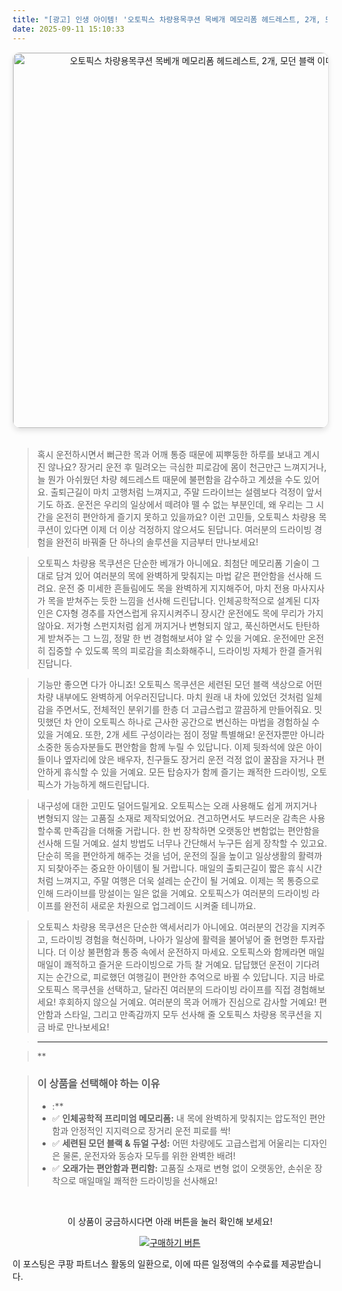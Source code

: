 ```yaml
---
title: "[광고] 인생 아이템! '오토픽스 차량용목쿠션 목베개 메모리폼 헤드레스트, 2개, 모던 블랙'을(를) 만나보세요."
date: 2025-09-11 15:10:33
---
```


<div align="center">
    <a href="https://link.coupang.com/re/AFFSDP?lptag=AF8916626&pageKey=8332314573&itemId=24057268398&vendorItemId=91077200794&traceid=V0-153-06fb405d298f3c63&clickBeacon=66562620-8f21-11f0-9b7f-1f6b59f17871%7E3&requestid=20250912001006191102781867&token=31850C%7CMIXED" target="_blank">
        <img src="https://ads-partners.coupang.com/image1/MnhSCwMKrC52K5ChMpnvcNiYR7CJ8C6qMmsgLHlU0WGVco-Pfo8-dddjc4Fdd4uUEHYok3jNOoSVeYZQ9H_ABk2YECzDnO0Q7eP0tLftO4rQ0xyPOx2c2uT3Q9AlriKxsMnyjpT6Og2I819BektwxDi90tij8D1Qcf9H9eauSxXTWjR8FqZM6ble6BAVjNzGBe3Iqg6uAT3tcunTdRw1Pheh2qP5t6H5r2GovUazN7BspzGcSeI5QXP7hQ1BOzrryNDDhpbk9N9LGHgP7LSPvlMDCUrI9c6uuCjw6FxuFMP84YHcDltVD5q7" alt="오토픽스 차량용목쿠션 목베개 메모리폼 헤드레스트, 2개, 모던 블랙 이미지" width="600" style="max-width: 100%; height: auto; border-radius: 12px; border: 1px solid #e0e0e0; box-shadow: 0 4px 8px rgba(0,0,0,0.1);">
    </a>
</div>
<br>

> 혹시 운전하시면서 뻐근한 목과 어깨 통증 때문에 찌뿌둥한 하루를 보내고 계시진 않나요? 장거리 운전 후 밀려오는 극심한 피로감에 몸이 천근만근 느껴지거나, 늘 뭔가 아쉬웠던 차량 헤드레스트 때문에 불편함을 감수하고 계셨을 수도 있어요. 출퇴근길이 마치 고행처럼 느껴지고, 주말 드라이브는 설렘보다 걱정이 앞서기도 하죠. 운전은 우리의 일상에서 떼려야 뗄 수 없는 부분인데, 왜 우리는 그 시간을 온전히 편안하게 즐기지 못하고 있을까요? 이런 고민들, 오토픽스 차량용 목쿠션이 있다면 이제 더 이상 걱정하지 않으셔도 된답니다. 여러분의 드라이빙 경험을 완전히 바꿔줄 단 하나의 솔루션을 지금부터 만나보세요!

> 오토픽스 차량용 목쿠션은 단순한 베개가 아니에요. 최첨단 메모리폼 기술이 그대로 담겨 있어 여러분의 목에 완벽하게 맞춰지는 마법 같은 편안함을 선사해 드려요. 운전 중 미세한 흔들림에도 목을 완벽하게 지지해주어, 마치 전용 마사지사가 목을 받쳐주는 듯한 느낌을 선사해 드린답니다. 인체공학적으로 설계된 디자인은 C자형 경추를 자연스럽게 유지시켜주니 장시간 운전에도 목에 무리가 가지 않아요. 저가형 스펀지처럼 쉽게 꺼지거나 변형되지 않고, 푹신하면서도 탄탄하게 받쳐주는 그 느낌, 정말 한 번 경험해보셔야 알 수 있을 거예요. 운전에만 온전히 집중할 수 있도록 목의 피로감을 최소화해주니, 드라이빙 자체가 한결 즐거워진답니다.

> 기능만 좋으면 다가 아니죠! 오토픽스 목쿠션은 세련된 모던 블랙 색상으로 어떤 차량 내부에도 완벽하게 어우러진답니다. 마치 원래 내 차에 있었던 것처럼 일체감을 주면서도, 전체적인 분위기를 한층 더 고급스럽고 깔끔하게 만들어줘요. 밋밋했던 차 안이 오토픽스 하나로 근사한 공간으로 변신하는 마법을 경험하실 수 있을 거예요. 또한, 2개 세트 구성이라는 점이 정말 특별해요! 운전자뿐만 아니라 소중한 동승자분들도 편안함을 함께 누릴 수 있답니다. 이제 뒷좌석에 앉은 아이들이나 옆자리에 앉은 배우자, 친구들도 장거리 운전 걱정 없이 꿀잠을 자거나 편안하게 휴식할 수 있을 거예요. 모든 탑승자가 함께 즐기는 쾌적한 드라이빙, 오토픽스가 가능하게 해드린답니다.

> 내구성에 대한 고민도 덜어드릴게요. 오토픽스는 오래 사용해도 쉽게 꺼지거나 변형되지 않는 고품질 소재로 제작되었어요. 견고하면서도 부드러운 감촉은 사용할수록 만족감을 더해줄 거랍니다. 한 번 장착하면 오랫동안 변함없는 편안함을 선사해 드릴 거예요. 설치 방법도 너무나 간단해서 누구든 쉽게 장착할 수 있고요. 단순히 목을 편안하게 해주는 것을 넘어, 운전의 질을 높이고 일상생활의 활력까지 되찾아주는 중요한 아이템이 될 거랍니다. 매일의 출퇴근길이 짧은 휴식 시간처럼 느껴지고, 주말 여행은 더욱 설레는 순간이 될 거예요. 이제는 목 통증으로 인해 드라이브를 망설이는 일은 없을 거예요. 오토픽스가 여러분의 드라이빙 라이프를 완전히 새로운 차원으로 업그레이드 시켜줄 테니까요.

> 오토픽스 차량용 목쿠션은 단순한 액세서리가 아니에요. 여러분의 건강을 지켜주고, 드라이빙 경험을 혁신하며, 나아가 일상에 활력을 불어넣어 줄 현명한 투자랍니다. 더 이상 불편함과 통증 속에서 운전하지 마세요. 오토픽스와 함께라면 매일매일이 쾌적하고 즐거운 드라이빙으로 가득 찰 거예요. 답답했던 운전이 기다려지는 순간으로, 피로했던 여행길이 편안한 추억으로 바뀔 수 있답니다. 지금 바로 오토픽스 목쿠션을 선택하고, 달라진 여러분의 드라이빙 라이프를 직접 경험해보세요! 후회하지 않으실 거예요. 여러분의 목과 어깨가 진심으로 감사할 거예요! 편안함과 스타일, 그리고 만족감까지 모두 선사해 줄 오토픽스 차량용 목쿠션을 지금 바로 만나보세요!

> ---

> **


> ### 이 상품을 선택해야 하는 이유
> - :**
> - ✅ **인체공학적 프리미엄 메모리폼:** 내 목에 완벽하게 맞춰지는 압도적인 편안함과 안정적인 지지력으로 장거리 운전 피로를 싹!
> - ✅ **세련된 모던 블랙 & 듀얼 구성:** 어떤 차량에도 고급스럽게 어울리는 디자인은 물론, 운전자와 동승자 모두를 위한 완벽한 배려!
> - ✅ **오래가는 편안함과 편리함:** 고품질 소재로 변형 없이 오랫동안, 손쉬운 장착으로 매일매일 쾌적한 드라이빙을 선사해요!


<br>

<div align="center">
  <p>이 상품이 궁금하시다면 아래 버튼을 눌러 확인해 보세요!</p>
  <a href="https://link.coupang.com/re/AFFSDP?lptag=AF8916626&pageKey=8332314573&itemId=24057268398&vendorItemId=91077200794&traceid=V0-153-06fb405d298f3c63&clickBeacon=66562620-8f21-11f0-9b7f-1f6b59f17871%7E3&requestid=20250912001006191102781867&token=31850C%7CMIXED" target="_blank">
    <img src="https://img.shields.io/badge/지금 바로 구매하기-FF5722?style=for-the-badge&logo=coupa&logoColor=white" alt="구매하기 버튼">
  </a>
</div>

이 포스팅은 쿠팡 파트너스 활동의 일환으로, 이에 따른 일정액의 수수료를 제공받습니다.
